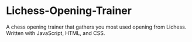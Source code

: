 # Lichess-Opening-Trainer
A chess opening trainer that gathers you most used opening from Lichess. Written with JavaScript, HTML, and CSS.
